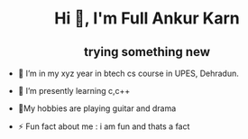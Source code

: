 <h1 align="center">Hi 👋, I'm Full Ankur Karn</h1>
<h2 align="center"> trying something new</h3>

- 🔭 I’m in my xyz year in btech cs course in UPES, Dehradun.
- 🌱 I’m presently learning  c,c++
- 💬My hobbies are playing guitar and drama

- ⚡ Fun fact about me : i am fun and thats a fact 
